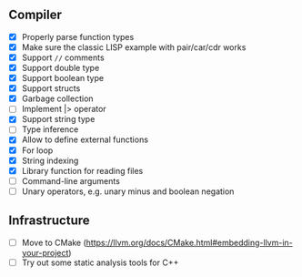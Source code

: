 ## Compiler

- [x] Properly parse function types
- [x] Make sure the classic LISP example with pair/car/cdr works
- [x] Support `//` comments
- [x] Support double type
- [x] Support boolean type
- [x] Support structs
- [x] Garbage collection
- [ ] Implement |> operator
- [x] Support string type
- [ ] Type inference
- [x] Allow to define external functions
- [x] For loop
- [x] String indexing
- [x] Library function for reading files
- [ ] Command-line arguments
- [ ] Unary operators, e.g. unary minus and boolean negation

## Infrastructure

- [ ] Move to CMake (https://llvm.org/docs/CMake.html#embedding-llvm-in-your-project)
- [ ] Try out some static analysis tools for C++